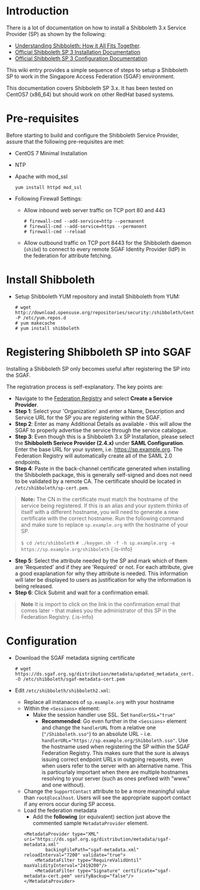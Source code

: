 <!-- TITLE: Service Provider Installation: Shibboleth 3 -->
<!-- SUBTITLE: A quick summary of Service Provider Installation Shibboleth -->

# Introduction
There is a lot of documentation on how to install a Shibboleth 3.x Service Provider (SP) as shown by the following:

* [Understanding Shibboleth: How it All Fits Together](https://wiki.shibboleth.net/confluence/display/CONCEPT/FlowsAndConfig).
* [Official Shibboleth SP 3 Installation Documentation](https://wiki.shibboleth.net/confluence/display/SP3/Installation)
* [Official Shibboleth SP 3 Configuration Documentation](https://wiki.shibboleth.net/confluence/display/SP3/Configuration)

This wiki entry provides a simple sequence of steps to setup a Shibboleth SP to work in the Singapore Access Federation (SGAF) environment.

This documentation covers Shibboleth SP 3.x. It has been tested on CentOS7 (x86_64) but should work on other RedHat based systems.

# Pre-requisites

Before starting to build and configure the Shibboleth Service Provider, assure that the following pre-requisites are met:

* CentOS 7 Minimal Installation
* NTP
* Apache with mod_ssl

	```
	yum install httpd mod_ssl
	```

* Following Firewall Settings:
	* Allow inbound web server traffic on TCP port 80 and 443 
	
		```
		# firewall-cmd --add-service=http --permanent
		# firewall-cmd --add-service=https --permanent
		# firewall-cmd --reload
		```

	* Allow outbound traffic on TCP port 8443 for the Shibboleth daemon (`shibd`) to connect to every remote SGAF Identity Provider (IdP) in the federation for attribute fetching.
	
# Install Shibboleth
* Setup Shibboleth YUM repository and install Shibboleth from YUM:

	```
	# wget http://download.opensuse.org/repositories/security:/shibboleth/CentOS_7/security:shibboleth.repo -P /etc/yum.repos.d
	# yum makecache
	# yum install shibboleth
	```

# Registering Shibboleth SP into SGAF
Installing a Shibboleth SP only becomes useful after registering the SP into the SGAF.

The registration process is self-explanatory. The key points are:

* Navigate to the [Federation Registry](https://manager.sgaf.org.sg/federationregistry) and select **Create a Service Provider**.
* **Step 1**: Select your 'Organization' and enter a Name, Description and Service URL for the SP you are registering within the SGAF.
* **Step 2**: Enter as many Additional Details as available - this will allow the SGAF to properly advertise the service through the service catalogue.
* **Step 3**: Even though this is a Shibboleth 3.x SP Installation, please select the **Shibboleth Serivce Provider (2.4.x)** under **SAML Configuration**. Enter the base URL for your system, i.e. https://sp.example.org. The Federation Registry will automatically create all of the SAML 2.0 endpoints.
* **Step 4**: Paste in the back-channel certificate generated when installing the Shibboleth package, this is generally self-signed and does not need to be validated by a remote CA. The certificate should be located in `/etc/shibboleth/sp-cert.pem`.
> **Note:**
> The CN in the certificate must match the hostname of the service being registered. If this is an alias and your system thinks of itself with a different hostname, you will need to generate a new certificate with the correct hostname.
> Run the following command and make sure to replace `sp.example.org` with the hostname of your SP.
> 
>`$ cd /etc/shibboleth`
>`# ./keygen.sh -f -h sp.example.org -e https://sp.example.org/shibboleth`
{.is-info}

* **Step 5**: Select the attribute needed by the SP and mark which of them are 'Requested' and if they are 'Required' or not. For each attribute, give a good exaplanation for why they attribute is needed. This information will later be displayed to users as justification for why the information is being released.
* **Step 6**: Click Submit and wait for a confirmation email.

> **Note**
> It is import to click on the link in the confirmation email that comes later - that makes you the administrator of this SP in the Federation Registry.
{.is-info}
# Configuration
* Download the SGAF metadata signing certificate

	```
	# wget https://ds.sgaf.org.sg/distribution/metadata/updated_metadata_cert.pem -O /etc/shibboleth/sgaf-metadata-cert.pem
	```

* Edit `/etc/shibboleth/shibboleth2.xml`:
	* Replace all instanaces of `sp.example.org` with your hostname
	* Within the `<Sessions>` element:
		* Make the session handler use SSL. Set `handlerSSL="true"`
			* **Recommended**: Go even further  in the `<Sessions>` element and change the `handlerURL` from a relative one (`"/Shibboleth.sso"`) to an absolute URL - i.e. `handlerURL="https://sp.example.org/Shibboleth.sso"`. Use the hostname used when registering the SP within the SGAF Federation Registry. This makes sure that the sure is always issuing correct endpoint URLs in outgoing requests, even when users refer to the server with an alternative name. This is particurlaly important when there are multiple hostnames resolving to your server (such as ones prefixed with "www." and one without).
	*  Change the `SupportContact` attribute to be a more meaningful value than `root@localhost`. Users will see the appropriate support contact if any errors occur during SP access.
	*  Load the federation metadata
		*  Add the **following** (or equivalent) section just above the commented sample `MetadataProvider` element.
		```
		<MetadataProvider type="XML" uri="https://ds.sgaf.org.sg/distribution/metadata/sgaf-metadata.xml"
				backingFilePath="sgaf-metadata.xml" reloadInterval="7200" validate="true">
			<MetadataFilter type="RequireValidUntil" maxValidityInterval="2419200"/>
			<MetadataFilter type="Signature" certificate="sgaf-metadata-cert.pem" verifyBackup="false"/>
		</MetadataProvider>
		```
		